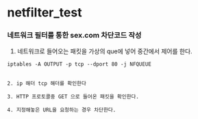 # netfilter_test


### 네트워크 필터를 통한 sex.com 차단코드 작성

1. 네트워크로 들어오는 패킷을 가상의 que에 넣어 중간에서 제어를 한다.

```
iptables -A OUTPUT -p tcp --dport 80 -j NFQUEUE 


2. ip 해더 tcp 해더를 확인한다

3. HTTP 프로토콜중 GET 으로 들어온 패킷을 확인한다.

4. 지정해놓은 URL을 요청하는 경우 차단한다.

